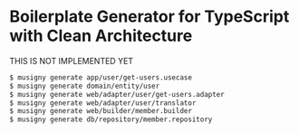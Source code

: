 # Boilerplate Generator for TypeScript with Clean Architecture

THIS IS NOT IMPLEMENTED YET

``` bash
$ musigny generate app/user/get-users.usecase
$ musigny generate domain/entity/user
$ musigny generate web/adapter/user/get-users.adapter
$ musigny generate web/adapter/user/translator
$ musigny generate web/builder/member.builder
$ musigny generate db/repository/member.repository
```
